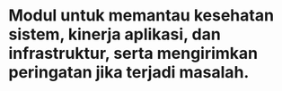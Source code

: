 # Modul untuk memantau kesehatan sistem, kinerja aplikasi, dan infrastruktur, serta mengirimkan peringatan jika terjadi masalah.
